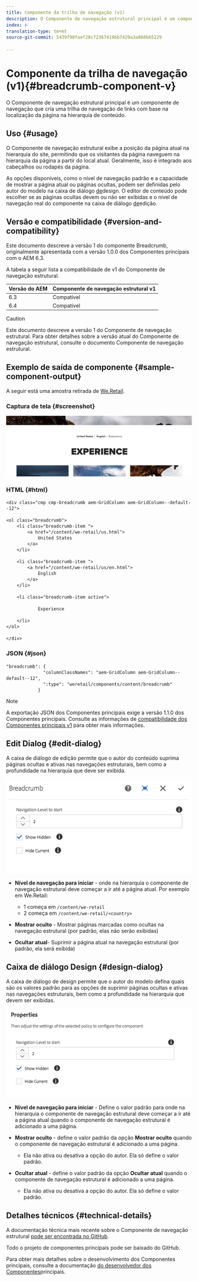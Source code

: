 ```yaml
---
title: Componente da trilha de navegação (v1)
description: O Componente de navegação estrutural principal é um componente de navegação que cria uma trilha de navegação de links com base na localização da página na hierarquia de conteúdo.
index: n
translation-type: tm+mt
source-git-commit: 5439f90faef28c72367419bb7429a3a880b65229

---
```



# Componente da trilha de navegação (v1){#breadcrumb-component-v}

O Componente de navegação estrutural principal é um componente de navegação que cria uma trilha de navegação de links com base na localização da página na hierarquia de conteúdo.

## Uso {#usage}

O Componente de navegação estrutural exibe a posição da página atual na hierarquia do site, permitindo que os visitantes da página naveguem na hierarquia da página a partir do local atual. Geralmente, isso é integrado aos cabeçalhos ou rodapés da página.

As opções disponíveis, como o nível de navegação padrão e a capacidade de mostrar a página atual ou páginas ocultas, podem ser definidas pelo autor do modelo na caixa de diálogo [de](breadcrumb-v1.md#main-pars_title_1995166862)design. O editor de conteúdo pode escolher se as páginas ocultas devem ou não ser exibidas e o nível de navegação real do componente na caixa de diálogo [de](breadcrumb-v1.md#main-pars_title)edição.

## Versão e compatibilidade {#version-and-compatibility}

Este documento descreve a versão 1 do componente Breadcrumb, originalmente apresentada com a versão 1.0.0 dos Componentes principais com o AEM 6.3.

A tabela a seguir lista a compatibilidade de v1 do Componente de navegação estrutural.

| Versão do AEM | Componente de navegação estrutural v1 |
|--- |--- |
| 6.3 | Compatível |
| 6.4 | Compatível |

>[!CAUTION]
>
>Este documento descreve a versão 1 do Componente de navegação estrutural.
>Para obter detalhes sobre a versão atual do Componente de navegação estrutural, consulte o documento Componente [](breadcrumb.md) de navegação estrutural.

## Exemplo de saída de componente {#sample-component-output}

A seguir está uma amostra retirada de [We.Retail](https://helpx.adobe.com/experience-manager/6-4/sites/developing/using/we-retail.html).

### Captura de tela {#screenshot}

![](assets/chlimage_1-33.png)

### HTML {#html}

```
<div class="cmp cmp-breadcrumb aem-GridColumn aem-GridColumn--default--12">

<ol class="breadcrumb">
    <li class="breadcrumb-item ">
        <a href="/content/we-retail/us.html">
            United States
        </a>
    </li>

    <li class="breadcrumb-item ">
        <a href="/content/we-retail/us/en.html">
            English
        </a>
    </li>

    <li class="breadcrumb-item active">
        
            Experience
        
    </li>
</ol>
 
</div>
```

### JSON {#json}

```
"breadcrumb": {
              "columnClassNames": "aem-GridColumn aem-GridColumn--default--12",
              ":type": "weretail/components/content/breadcrumb"
            }
```

>[!NOTE]
>
>A exportação JSON dos Componentes principais exige a versão 1.1.0 dos Componentes principais. Consulte as informações de [compatibilidade dos Componentes principais v1](versions.md#main-pars_title_236368006) para obter mais informações.

## Edit Dialog {#edit-dialog}

A caixa de diálogo de edição permite que o autor do conteúdo suprima páginas ocultas e ativas nas navegações estruturais, bem como a profundidade na hierarquia que deve ser exibida.

![](assets/chlimage_1-34.png)

* **Nível de navegação para iniciar** - onde na hierarquia o componente de navegação estrutural deve começar a ir até a página atual. Por exemplo em We.Retail:

   * 1 começa em `/content/we-retail`
   * 2 começa em `/content/we-retail/<country>`

* **Mostrar oculto** - Mostrar páginas marcadas como ocultas na navegação estrutural (por padrão, elas não serão exibidas)
* **Ocultar atual**- Suprimir a página atual na navegação estrutural (por padrão, ela será exibida)

## Caixa de diálogo Design {#design-dialog}

A caixa de diálogo de design permite que o autor do modelo defina quais são os valores padrão para as opções de suprimir páginas ocultas e ativas nas navegações estruturais, bem como a profundidade na hierarquia que devem ser exibidas.

![](assets/chlimage_1-35.png)

* **Nível de navegação para iniciar** - Define o valor padrão para onde na hierarquia o componente de navegação estrutural deve começar a ir até a página atual quando o componente de navegação estrutural é adicionado a uma página.
* **Mostrar oculto** - define o valor padrão da opção **Mostrar oculto** quando o componente de navegação estrutural é adicionado a uma página.

   * Ela não ativa ou desativa a opção do autor. Ela só define o valor padrão.

* **Ocultar atual** - define o valor padrão da opção **Ocultar atual** quando o componente de navegação estrutural é adicionado a uma página.

   * Ela não ativa ou desativa a opção do autor. Ela só define o valor padrão.

## Detalhes técnicos {#technical-details}

A documentação técnica mais recente sobre o Componente de navegação estrutural [pode ser encontrada no GitHub](https://github.com/adobe/aem-core-wcm-components/tree/master/content/src/content/jcr_root/apps/core/wcm/components/breadcrumb/v1/breadcrumb).

Todo o projeto de componentes principais pode ser baixado do GitHub.

Para obter mais detalhes sobre o desenvolvimento dos Componentes principais, consulte a documentação [do desenvolvedor dos Componentes](developing.md)principais.

